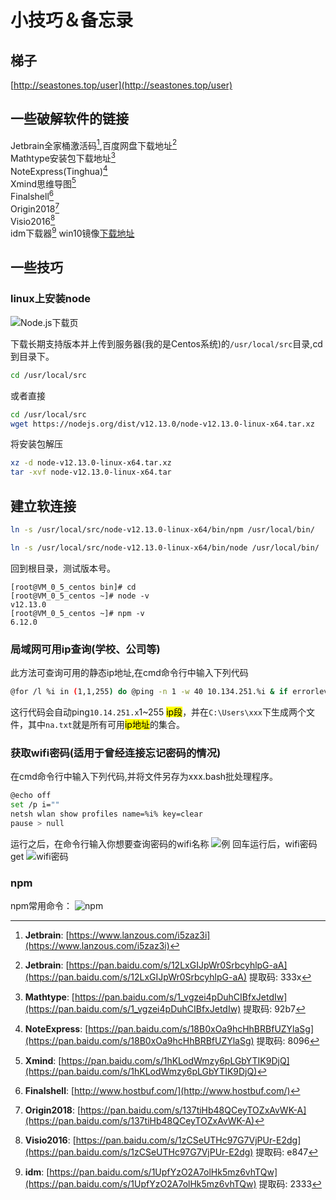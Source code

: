 # 小技巧＆备忘录

## 梯子

[http://seastones.top/user](http://seastones.top/user)

## 一些破解软件的链接
Jetbrain全家桶激活码[^1],百度网盘下载地址[^2]  
Mathtype安装包下载地址[^3]  
NoteExpress(Tinghua)[^4]  
Xmind思维导图[^5]   
Finalshell[^6]  
Origin2018[^7]  
Visio2016[^8]  
idm下载器[^9]
win10镜像[下载地址](https://msdn.itellyou.cn/)

## 一些技巧
### linux上安装node
![Node.js下载页](https://eric-he.oss-cn-beijing.aliyuncs.com/2019/10/26/ac69e83124c3d942b7e344a0e3a095c6.jpg) 

下载长期支持版本并上传到服务器(我的是Centos系统)的`/usr/local/src`目录,cd到目录下。
``` bash
cd /usr/local/src
```
或者直接
``` bash
cd /usr/local/src
wget https://nodejs.org/dist/v12.13.0/node-v12.13.0-linux-x64.tar.xz
```
将安装包解压
``` bash
xz -d node-v12.13.0-linux-x64.tar.xz
tar -xvf node-v12.13.0-linux-x64.tar
``` 
## 建立软连接
``` bash
ln -s /usr/local/src/node-v12.13.0-linux-x64/bin/npm /usr/local/bin/

ln -s /usr/local/src/node-v12.13.0-linux-x64/bin/node /usr/local/bin/
```
回到根目录，测试版本号。
```
[root@VM_0_5_centos bin]# cd
[root@VM_0_5_centos ~]# node -v
v12.13.0
[root@VM_0_5_centos ~]# npm -v
6.12.0
```

### 局域网可用ip查询(学校、公司等)
此方法可查询可用的静态ip地址,在cmd命令行中输入下列代码
``` bash
@for /l %i in (1,1,255) do @ping -n 1 -w 40 10.134.251.%i & if errorlevel 1 (echo 10.134.251.%i>>na.txt) else (echo 10.134.251.%i>>act.txt)
```
这行代码会自动ping`10.14.251.x`1~255 <mark>ip段</mark>，并在`C:\Users\xxx`下生成两个文件，其中`na.txt`就是所有可用<mark>ip地址</mark>的集合。  

### 获取wifi密码(适用于曾经连接忘记密码的情况)
在cmd命令行中输入下列代码,并将文件另存为xxx.bash批处理程序。
``` bash
@echo off
set /p i=""
netsh wlan show profiles name=%i% key=clear
pause > null
```
运行之后，在命令行输入你想要查询密码的wifi名称
![例](https://eric-he.oss-cn-beijing.aliyuncs.com/2019/10/24/9d48696777b6f933a948276b9c397c71.jpg) 
回车运行后，wifi密码get
![wifi密码](https://eric-he.oss-cn-beijing.aliyuncs.com/2019/10/24/e8c099f90987f46a5d142df7e62b5757.jpg) 

### npm
npm常用命令：
![npm](https://eric-sheng-1300164148.cos.ap-guangzhou.myqcloud.com/2019/10/06/b4069db178572a4e093e7fe895e4812d.png)


[^1]:<b>Jetbrain</b>: [https://www.lanzous.com/i5zaz3i](https://www.lanzous.com/i5zaz3i) 
[^2]:<b>Jetbrain</b>: [https://pan.baidu.com/s/12LxGIJpWr0SrbcyhlpG-aA](https://pan.baidu.com/s/12LxGIJpWr0SrbcyhlpG-aA) 提取码: 333x  
[^3]:<b>Mathtype</b>: [https://pan.baidu.com/s/1_vgzei4pDuhCIBfxJetdIw](https://pan.baidu.com/s/1_vgzei4pDuhCIBfxJetdIw) 提取码: 92b7
[^4]:<b>NoteExpress</b>: [https://pan.baidu.com/s/18B0xOa9hcHhBRBfUZYlaSg](https://pan.baidu.com/s/18B0xOa9hcHhBRBfUZYlaSg) 提取码: 8096 
[^5]:<b>Xmind</b>: [https://pan.baidu.com/s/1hKLodWmzy6pLGbYTIK9DjQ](https://pan.baidu.com/s/1hKLodWmzy6pLGbYTIK9DjQ)
[^6]:<b>Finalshell</b>: [http://www.hostbuf.com/](http://www.hostbuf.com/)
[^7]:<b>Origin2018</b>: [https://pan.baidu.com/s/137tiHb48QCeyTOZxAvWK-A](https://pan.baidu.com/s/137tiHb48QCeyTOZxAvWK-A)
[^8]:<b>Visio2016</b>: [https://pan.baidu.com/s/1zCSeUTHc97G7VjPUr-E2dg](https://pan.baidu.com/s/1zCSeUTHc97G7VjPUr-E2dg) 提取码: e847
[^9]:<b>idm</b>: [https://pan.baidu.com/s/1UpfYzO2A7olHk5mz6vhTQw](https://pan.baidu.com/s/1UpfYzO2A7olHk5mz6vhTQw) 提取码: 2333